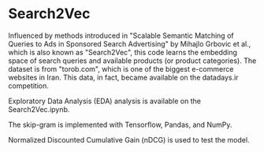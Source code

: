 # Search2Vec
Influenced by methods introduced in "Scalable Semantic Matching of Queries to Ads in Sponsored Search Advertising" by Mihajlo Grbovic et al., which is also known as "Search2Vec", this code learns the embedding space of search queries and available products (or product categories). The dataset is from "torob.com", which is one of the biggest e-commerce websites in Iran. This data, in fact, became available on the datadays.ir competition.

Exploratory Data Analysis (EDA) analysis is available on the Search2Vec.ipynb.

The skip-gram is implemented with Tensorflow, Pandas, and NumPy.

Normalized Discounted Cumulative Gain (nDCG) is used to test the model.

